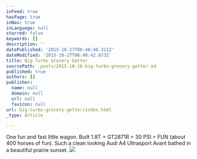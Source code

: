 ```yaml
---
inFeed: true
hasPage: true
inNav: true
inLanguage: null
starred: false
keywords: []
description: ''
datePublished: '2015-10-27T06:48:48.311Z'
dateModified: '2015-10-27T06:48:42.073Z'
title: Big Turbo Grocery Getter
sourcePath: _posts/2015-10-16-big-turbo-grocery-getter.md
published: true
authors: []
publisher:
  name: null
  domain: null
  url: null
  favicon: null
url: big-turbo-grocery-getter/index.html
_type: Article

---
```

One fun and fast little wagon. Built 1.8T + GT2871R + 30 PSI = FUN (about 400 horses of fun).  Such a clean looking Audi A4 Ultrasport Avant bathed in a beautiful prairie sunset.
![](https://the-grid-user-content.s3-us-west-2.amazonaws.com/db142f7e-0a74-48c5-8dc8-e846cbc689fa.jpg)